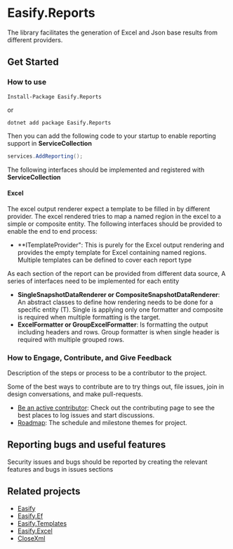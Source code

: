 Easify.Reports
============

The library facilitates the generation of Excel and Json base results from different providers.

## Get Started

### How to use

```shell
Install-Package Easify.Reports
``` 

or 

```
dotnet add package Easify.Reports
```

Then you can add the following code to your startup to enable reporting support in **ServiceCollection**

```c#
services.AddReporting();
```

The following interfaces should be implemented and registered with **ServiceCollection**

#### Excel

The excel output renderer expect a template to be filled in by different provider. The excel rendered tries to map a named region in the excel to a simple or composite entity. The following interfaces should be provided to enable the end to end process:

- **ITemplateProvider": This is purely for the Excel output rendering and provides the empty template for Excel containing named regions. Multiple templates can be defined to cover each report type

As each section of the report can be provided from different data source, A series of interfaces need to be implemented for each entity 
- **SingleSnapshotDataRenderer<T> or CompositeSnapshotDataRenderer<T>**: An abstract classes to define how rendering needs to be done for a specific entity (T). Single is applying only one formatter and composite is required when multiple formatting is the target.
- **ExcelFormatter<T> or GroupExcelFormatter<T>**: Is formatting the output including headers and rows. Group formatter is when single header is required with multiple grouped rows.

### How to Engage, Contribute, and Give Feedback

Description of the steps or process to be a contributor to the project.

Some of the best ways to contribute are to try things out, file issues, join in design conversations,
and make pull-requests.

* [Be an active contributor](./docs/CONTRIBUTING.md): Check out the contributing page to see the best places to log issues and start discussions.
* [Roadmap](./docs/ROADMAP.md): The schedule and milestone themes for project.

## Reporting bugs and useful features

Security issues and bugs should be reported by creating the relevant features and bugs in issues sections


## Related projects

- [Easify](https://github.com/icgam/Easify)
- [Easify.Ef](https://github.com/icgam/Easify.Ef)
- [Easify.Templates](https://github.com/icgam/Easify.Templates)
- [Easify.Excel](https://github.com/icgam/Easify.Excel)
- [CloseXml](https://github.com/closedxml)
